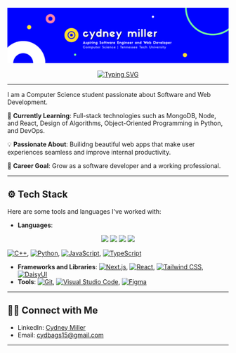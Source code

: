 <div align="center">

![Cydney Miller Banner](https://github.com/CydMiller/CydMiller/blob/main/Cydney%20Miller%20LinkedIn%20Banner.png)

[![Typing SVG](https://readme-typing-svg.herokuapp.com?size=24&color=79ffa0&lines=Hi+there!+I'm+Cydney+Miller;Software+Dev+%26+Web+Designer)](https://git.io/typing-svg)

</div>

---

I am a Computer Science student passionate about Software and Web Development. 

🌱 **Currently Learning**: Full-stack technologies such as MongoDB, Node, and React, Design of Algorithms, Object-Oriented Programming in Python, and DevOps.

💡 **Passionate About**: Builidng beautiful web apps that make user experiences seamless and improve internal productivity.

🚀 **Career Goal**: Grow as a software developer and a working professional. 

--- 

## ⚙️ Tech Stack
Here are some tools and languages I've worked with:

- **Languages**: 

<div align="center">
    <img src="https://cdn.jsdelivr.net/gh/devicons/devicon@latest/icons/cplusplus/cplusplus-original.svg" width="50"/>
    <img src="https://cdn.jsdelivr.net/gh/devicons/devicon@latest/icons/python/python-original.svg" width="50"/>
    <img src="https://cdn.jsdelivr.net/gh/devicons/devicon@latest/icons/javascript/javascript-plain.svg" width="50"/>
    <img src="https://cdn.jsdelivr.net/gh/devicons/devicon@latest/icons/typescript/typescript-plain.svg" width="50"/>
</div>

[![C++](https://img.shields.io/badge/C++-%2300599C.svg?logo=c%2B%2B&logoColor=white)](#), [![Python](https://img.shields.io/badge/Python-3776AB?logo=python&logoColor=fff)](#), [![JavaScript](https://img.shields.io/badge/JavaScript-F7DF1E?logo=javascript&logoColor=000)](#), [![TypeScript](https://img.shields.io/badge/TypeScript-3178C6?logo=typescript&logoColor=fff)](#)
- **Frameworks and Libraries**: [![Next.js](https://img.shields.io/badge/Next.js-black?logo=next.js&logoColor=white)](#), [![React](https://img.shields.io/badge/React-%2320232a.svg?logo=react&logoColor=%2361DAFB)](#), [![Tailwind CSS](https://img.shields.io/badge/Tailwind%20CSS-%2338B2AC.svg?logo=tailwind-css&logoColor=white)](#), [![DaisyUI](https://img.shields.io/badge/DaisyUI-5A0EF8?logo=daisyui&logoColor=fff)](#)
- **Tools**: [![Git](https://img.shields.io/badge/Git-F05032?logo=git&logoColor=fff)](#), [![Visual Studio Code](https://custom-icon-badges.demolab.com/badge/Visual%20Studio%20Code-0078d7.svg?logo=vsc&logoColor=white)](#), [![Figma](https://img.shields.io/badge/Figma-F24E1E?logo=figma&logoColor=white)](#)

--- 

## 🧑‍💻 Connect with Me
 - LinkedIn: [Cydney Miller](https://www.linkedin.com/in/cydney-miller-707716330/)
 - Email: [cydbags15@gmail.com](mailto:cydbags15@gmail.com)

---
